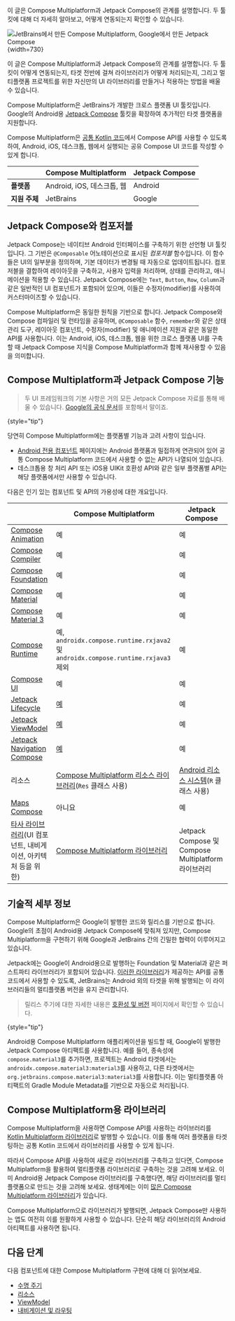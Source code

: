 [//]: # (title: 컴포즈 멀티플랫폼과 제트팩 컴포즈)

<web-summary>이 글은 Compose Multiplatform과 Jetpack Compose의 관계를 설명합니다. 두 툴킷에 대해 더 자세히 알아보고, 어떻게 연동되는지 확인할 수 있습니다.</web-summary>

![JetBrains에서 만든 Compose Multiplatform, Google에서 만든 Jetpack Compose](compose-multiplatform-and-jetpack-compose.png){width=730}

<tldr>
이 글은 Compose Multiplatform과 Jetpack Compose의 관계를 설명합니다.
두 툴킷이 어떻게 연동되는지, 타겟 전반에 걸쳐 라이브러리가 어떻게 처리되는지,
그리고 멀티플랫폼 프로젝트를 위한 자신만의 UI 라이브러리를 만들거나 적용하는 방법을 배울 수 있습니다.
</tldr>

Compose Multiplatform은 JetBrains가 개발한 크로스 플랫폼 UI 툴킷입니다.
Google의 Android용 [Jetpack Compose](https://developer.android.com/jetpack/compose) 툴킷을 확장하여 추가적인 타겟 플랫폼을 지원합니다.

Compose Multiplatform은 [공통 Kotlin 코드](multiplatform-discover-project.md#common-code)에서 Compose API를 사용할 수 있도록 하여,
Android, iOS, 데스크톱, 웹에서 실행되는 공유 Compose UI 코드를 작성할 수 있게 합니다.

|                  | **Compose Multiplatform**  | **Jetpack Compose** |
|------------------|----------------------------|---------------------|
| **플랫폼**    | Android, iOS, 데스크톱, 웹 | Android             |
| **지원 주체** | JetBrains                  | Google              |

## Jetpack Compose와 컴포저블

Jetpack Compose는 네이티브 Android 인터페이스를 구축하기 위한 선언형 UI 툴킷입니다.
그 기반은 `@Composable` 어노테이션으로 표시된 _컴포저블_ 함수입니다.
이 함수들은 UI의 일부분을 정의하며, 기본 데이터가 변경될 때 자동으로 업데이트됩니다.
컴포저블을 결합하여 레이아웃을 구축하고, 사용자 입력을 처리하며, 상태를 관리하고, 애니메이션을 적용할 수 있습니다.
Jetpack Compose에는 `Text`, `Button`, `Row`, `Column`과 같은 일반적인 UI 컴포넌트가 포함되어 있으며, 이들은 수정자(modifier)를 사용하여 커스터마이즈할 수 있습니다.

Compose Multiplatform은 동일한 원칙을 기반으로 합니다.
Jetpack Compose와 Compose 컴파일러 및 런타임을 공유하며, `@Composable` 함수,
`remember`와 같은 상태 관리 도구, 레이아웃 컴포넌트, 수정자(modifier) 및 애니메이션 지원과 같은 동일한 API를 사용합니다.
이는 Android, iOS, 데스크톱, 웹을 위한 크로스 플랫폼 UI를 구축할 때 Jetpack Compose 지식을 Compose Multiplatform과 함께 재사용할 수 있음을 의미합니다.

## Compose Multiplatform과 Jetpack Compose 기능

> 두 UI 프레임워크의 기본 사항은 거의 모든 Jetpack Compose 자료를 통해 배울 수 있습니다.
> [Google의 공식 문서](https://developer.android.com/jetpack/compose/documentation)를 포함해서 말이죠.
> 
{style="tip"}

당연히 Compose Multiplatform에는 플랫폼별 기능과 고려 사항이 있습니다.

* [Android 전용 컴포넌트](compose-android-only-components.md) 페이지에는 Android 플랫폼과 밀접하게 연관되어 있어
공통 Compose Multiplatform 코드에서 사용할 수 없는 API가 나열되어 있습니다.
* 데스크톱용 창 처리 API 또는 iOS용 UIKit 호환성 API와 같은 일부 플랫폼별 API는
해당 플랫폼에서만 사용할 수 있습니다.

다음은 인기 있는 컴포넌트 및 API의 가용성에 대한 개요입니다.

|                                                                                                                     | **Compose Multiplatform**                                                                                 | **Jetpack Compose**                                                                                    |
|---------------------------------------------------------------------------------------------------------------------|-----------------------------------------------------------------------------------------------------------|--------------------------------------------------------------------------------------------------------|
| [Compose Animation](https://developer.android.com/jetpack/androidx/releases/compose-animation)                      | 예                                                                                                       | 예                                                                                                    |
| [Compose Compiler](https://developer.android.com/jetpack/androidx/releases/compose-compiler)                        | 예                                                                                                       | 예                                                                                                    |
| [Compose Foundation](https://developer.android.com/jetpack/androidx/releases/compose-foundation)                    | 예                                                                                                       | 예                                                                                                    |
| [Compose Material](https://developer.android.com/jetpack/androidx/releases/compose-material)                        | 예                                                                                                       | 예                                                                                                    |
| [Compose Material 3](https://developer.android.com/jetpack/androidx/releases/compose-material30)                    | 예                                                                                                       | 예                                                                                                    |
| [Compose Runtime](https://developer.android.com/jetpack/androidx/releases/compose-runtime)                          | 예, `androidx.compose.runtime.rxjava2` 및 `androidx.compose.runtime.rxjava3` 제외                       | 예                                                                                                    |
| [Compose UI](https://developer.android.com/jetpack/androidx/releases/compose-ui)                                    | 예                                                                                                       | 예                                                                                                    |
| [Jetpack Lifecycle](https://developer.android.com/jetpack/androidx/releases/lifecycle)                              | [예](compose-lifecycle.md)                                                                               | 예                                                                                                    |
| [Jetpack ViewModel](https://developer.android.com/topic/libraries/architecture/viewmodel)                           | [예](compose-viewmodel.md)                                                                               | 예                                                                                                    |
| [Jetpack Navigation Compose](https://developer.android.com/jetpack/androidx/releases/navigation)                    | [예](compose-navigation-routing.md)                                                                      | 예                                                                                                    |
| 리소스                                                                                                           | [Compose Multiplatform 리소스 라이브러리](compose-multiplatform-resources.md)(`Res` 클래스 사용)       | [Android 리소스 시스템](https://developer.android.com/jetpack/compose/resources)(`R` 클래스 사용) |
| [Maps Compose](https://developers.google.com/maps/documentation/android-sdk/maps-compose)                           | 아니요                                                                                                        | 예                                                                                                    |
| [타사 라이브러리](#libraries-for-compose-multiplatform)(UI 컴포넌트, 내비게이션, 아키텍처 등을 위한) | [Compose Multiplatform 라이브러리](https://github.com/terrakok/kmp-awesome?tab=readme-ov-file#-compose-ui) | Jetpack Compose 및 Compose Multiplatform 라이브러리                                                    |

## 기술적 세부 정보

Compose Multiplatform은 Google이 발행한 코드와 릴리스를 기반으로 합니다.
Google의 초점이 Android용 Jetpack Compose에 맞춰져 있지만,
Compose Multiplatform을 구현하기 위해 Google과 JetBrains 간의 긴밀한 협력이 이루어지고 있습니다.

Jetpack에는 Google이 Android용으로 발행하는 Foundation 및 Material과 같은
퍼스트파티 라이브러리가 포함되어 있습니다.
[이러한 라이브러리](https://github.com/JetBrains/compose-multiplatform-core)가 제공하는 API를 공통 코드에서 사용할 수 있도록,
JetBrains는 Android 외의 타겟을 위해 발행되는 이 라이브러리들의 멀티플랫폼 버전을 유지 관리합니다.

> 릴리스 주기에 대한 자세한 내용은
> [호환성 및 버전](compose-compatibility-and-versioning.md#jetpack-compose-and-compose-multiplatform-release-cycles) 페이지에서 확인할 수 있습니다.
> 
{style="tip"}

Android용 Compose Multiplatform 애플리케이션을 빌드할 때, Google이 발행한 Jetpack Compose 아티팩트를 사용합니다.
예를 들어, 종속성에 `compose.material3`를 추가하면, 프로젝트는 Android 타겟에서는 `androidx.compose.material3:material3`를 사용하고, 다른 타겟에서는 `org.jetbrains.compose.material3:material3`를 사용합니다.
이는 멀티플랫폼 아티팩트의 Gradle Module Metadata를 기반으로 자동으로 처리됩니다.

## Compose Multiplatform용 라이브러리

Compose Multiplatform을 사용하면 Compose API를 사용하는 라이브러리를
[Kotlin Multiplatform 라이브러리](multiplatform-publish-lib-setup.md)로 발행할 수 있습니다.
이를 통해 여러 플랫폼을 타겟팅하는 공통 Kotlin 코드에서 라이브러리를 사용할 수 있게 됩니다.

따라서 Compose API를 사용하여 새로운 라이브러리를 구축하고 있다면, Compose Multiplatform을 활용하여 멀티플랫폼 라이브러리로 구축하는 것을 고려해 보세요.
이미 Android용 Jetpack Compose 라이브러리를 구축했다면, 해당 라이브러리를 멀티플랫폼으로 만드는 것을 고려해 보세요.
생태계에는 이미 [많은 Compose Multiplatform 라이브러리](https://github.com/terrakok/kmp-awesome#-compose-ui)가 있습니다.

Compose Multiplatform으로 라이브러리가 발행되면, Jetpack Compose만 사용하는 앱도 여전히 이를 원활하게 사용할 수 있습니다.
단순히 해당 라이브러리의 Android 아티팩트를 사용하면 됩니다.

## 다음 단계

다음 컴포넌트에 대한 Compose Multiplatform 구현에 대해 더 읽어보세요.
  * [수명 주기](compose-lifecycle.md)
  * [리소스](compose-multiplatform-resources.md)
  * [ViewModel](compose-viewmodel.md)
  * [내비게이션 및 라우팅](compose-navigation-routing.md)